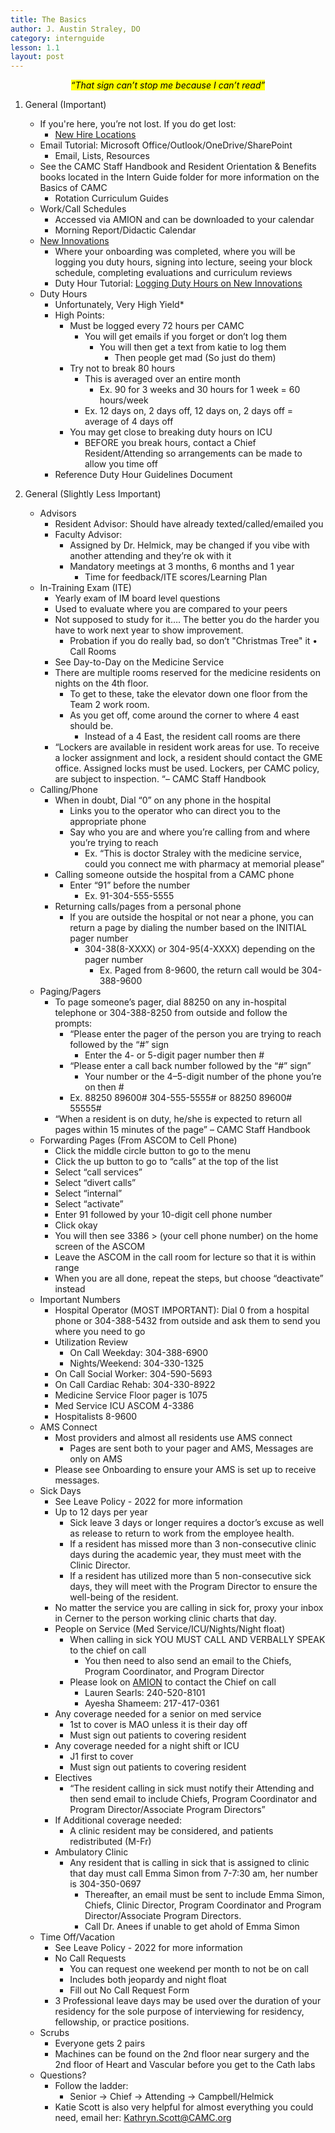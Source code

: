 ```yaml
---
title: The Basics
author: J. Austin Straley, DO
category: internguide
lesson: 1.1
layout: post
---
```


<meta charset="UTF-8">
<meta name="viewport" content="width=device-width, initial-scale=1">
<link href="{{site.baseurl}}/assets/grid/bootstrap-grid.min.css" rel="stylesheet">
<link href="{{site.baseurl}}/assets/grid/grid.css" rel="stylesheet">
<link rel="stylesheet" href="{{site.baseurl}}/assets/gitbook/gitbook-plugin-fontsettings/website.css">
<link rel="stylesheet" href="{{site.baseurl}}/assets/gitbook/gitbook-plugin-search-pro/search.css">
<link rel="stylesheet" href="{{site.baseurl}}/assets/gitbook/gitbook-plugin-back-to-top-button/plugin.css">
<link rel="stylesheet" href="{{site.baseurl}}/assets/gitbook/style.css">
<link rel="stylesheet" href="{{site.baseurl}}/assets/gitbook/custom.css">
<link rel="stylesheet" href="{{site.baseurl}}/assets/gitbook/rouge/{{ site.syntax_highlighter_style | default: 'colorful' }}.css">
<meta name="HandheldFriendly" content="true"/>
<meta name="viewport" content="width=device-width, initial-scale=1, user-scalable=no">
<meta name="apple-mobile-web-app-capable" content="yes">
<meta name="apple-mobile-web-app-status-bar-style" content="black">
<link rel="apple-touch-icon-precomposed" sizes="152x152" href="{{site.baseurl}}/assets/gitbook/images/apple-touch-icon-precomposed-152.png">
<link rel="shortcut icon" href="{{site.baseurl}}/{{site.favicon_path}}" type="image/x-icon">


*<center><mark>“That sign can’t stop me because I can’t read”</mark></center>*

1. General (Important)
    - If you're here, you’re not lost. If you do get lost:
        - [New Hire Locations][1]
    - Email Tutorial: Microsoft Office/Outlook/OneDrive/SharePoint
        - Email, Lists, Resources
    - See the CAMC Staff Handbook and Resident Orientation & Benefits books located in the Intern Guide folder for more information on the Basics of CAMC
        - Rotation Curriculum Guides
    - Work/Call Schedules
        - Accessed via AMION and can be downloaded to your calendar
        - Morning Report/Didactic Calendar
    - [New Innovations][2]
        - Where your onboarding was completed, where you will be logging you duty hours, signing into lecture, seeing your block schedule, completing evaluations and curriculum reviews
        - Duty Hour Tutorial: [Logging Duty Hours on New Innovations][3]
    - Duty Hours
        - Unfortunately, Very High Yield*
        - High Points:
            - Must be logged every 72 hours per CAMC
                - You will get emails if you forget or don’t log them
                    - You will then get a text from katie to log them
                        - Then people get mad (So just do them)
            - Try not to break 80 hours
                - This is averaged over an entire month
                    - Ex. 90 for 3 weeks and 30 hours for 1 week = 60 hours/week
                - Ex. 12 days on, 2 days off, 12 days on, 2 days off = average of 4 days off
            - You may get close to breaking duty hours on ICU
                - BEFORE you break hours, contact a Chief Resident/Attending so arrangements can be made to allow you time off
        - Reference Duty Hour Guidelines Document


2. General (Slightly Less Important)
    - Advisors
        - Resident Advisor: Should have already texted/called/emailed you
        - Faculty Advisor:
            - Assigned by Dr. Helmick, may be changed if you vibe with another attending and they’re ok with it
            - Mandatory meetings at 3 months, 6 months and 1 year
                - Time for feedback/ITE scores/Learning Plan
    - In-Training Exam (ITE)
        - Yearly exam of IM board level questions
        - Used to evaluate where you are compared to your peers
        - Not supposed to study for it…. The better you do the harder you have to work next year to show improvement.
            - Probation if you do really bad, so don’t "Christmas Tree" it
	• Call Rooms
        - See Day-to-Day on the Medicine Service
        - There are multiple rooms reserved for the medicine residents on nights on the 4th floor. 
            - To get to these, take the elevator down one floor from the Team 2 work room. 
            - As you get off, come around the corner to where 4 east should be. 
                - Instead of a 4 East, the resident call rooms are there
        - “Lockers are available in resident work areas for use. To receive a locker assignment and lock, a resident should contact the GME office. Assigned locks must be used. Lockers, per CAMC policy, are subject to inspection. “– CAMC Staff Handbook
    - Calling/Phone
        - When in doubt, Dial “0” on any phone in the hospital
            - Links you to the operator who can direct you to the appropriate phone
            - Say who you are and where you’re calling from and where you’re trying to reach
                - Ex. “This is doctor Straley with the medicine service, could you connect me with pharmacy at memorial please”
        - Calling someone outside the hospital from a CAMC phone
            - Enter “91” before the number
                - Ex. 91-304-555-5555
        - Returning calls/pages from a personal phone
            - If you are outside the hospital or not near a phone, you can return a page by dialing the number based on the INITIAL pager number
                - 304-38(8-XXXX) or 304-95(4-XXXX) depending on the pager number
                    - Ex. Paged from 8-9600, the return call would be 304-388-9600
    - Paging/Pagers
        - To page someone’s pager, dial 88250 on any in-hospital telephone or 304-388-8250 from outside and follow the prompts:
            - “Please enter the pager of the person you are trying to reach followed by the “#” sign
                - Enter the 4- or 5-digit pager number then #
            - “Please enter a call back number followed by the “#” sign”
                - Your number or the 4–5-digit number of the phone you’re on then #
            - Ex. 88250 89600# 304-555-5555# or 88250 89600# 55555#
        - “When a resident is on duty, he/she is expected to return all pages within 15 minutes of the page” – CAMC Staff Handbook
    - Forwarding Pages (From ASCOM to Cell Phone)
        - Click the middle circle button to go to the menu 
        - Click the up button to go to “calls” at the top of the list 
        - Select “call services”
        - Select “divert calls”
        - Select “internal”
        - Select “activate”
        - Enter 91 followed by your 10-digit cell phone number 
        - Click okay 
        - You will then see 3386 > (your cell phone number) on the home screen of the ASCOM
        - Leave the ASCOM in the call room for lecture so that it is within range 
        - When you are all done, repeat the steps, but choose “deactivate” instead
    - Important Numbers
        - Hospital Operator (MOST IMPORTANT): Dial 0 from a hospital phone or 304-388-5432 from outside and ask them to send you where you need to go
        - Utilization Review
            - On Call Weekday: 304-388-6900
            - Nights/Weekend: 304-330-1325
        - On Call Social Worker: 304-590-5693
        - On Call Cardiac Rehab: 304-330-8922
        - Medicine Service Floor pager is 1075  
        - Med Service ICU ASCOM 4-3386
        - Hospitalists 8-9600
    - AMS Connect
        - Most providers and almost all residents use AMS connect
            - Pages are sent both to your pager and AMS, Messages are only on AMS
        - Please see Onboarding to ensure your AMS is set up to receive messages.
    - Sick Days
        - See Leave Policy - 2022 for more information
        - Up to 12 days per year
            - Sick leave 3 days or longer requires a doctor’s excuse as well as release to return to work from the employee health.
            - If a resident has missed more than 3 non-consecutive clinic days during the academic year, they must meet with the Clinic Director.
            - If a resident has utilized more than 5 non-consecutive sick days, they will meet with the Program Director to ensure the well-being of the resident.
        - No matter the service you are calling in sick for, proxy your inbox in Cerner to the person working clinic charts that day.
        - People on Service (Med Service/ICU/Nights/Night float)
            - When calling in sick YOU MUST CALL AND VERBALLY SPEAK to the chief on call
                - You then need to also send an email to the Chiefs, Program Coordinator, and Program Director
            - Please look on [AMION][4] to contact the Chief on call
                - Lauren Searls: 240-520-8101
                - Ayesha Shameem: 217-417-0361
        - Any coverage needed for a senior on med service
            - 1st to cover is MAO unless it is their day off
            - Must sign out patients to covering resident
        - Any coverage needed for a night shift or ICU
            - J1 first to cover
            - Must sign out patients to covering resident
        - Electives
            - “The resident calling in sick must notify their Attending and then send email to include Chiefs, Program Coordinator and Program Director/Associate Program Directors”
        - If Additional coverage needed:
            - A clinic resident may be considered, and patients redistributed (M-Fr)
        - Ambulatory Clinic
            - Any resident that is calling in sick that is assigned to clinic that day must call Emma Simon from 7-7:30 am, her number is 304-350-0697
                - Thereafter, an email must be sent to include Emma Simon, Chiefs, Clinic Director, Program Coordinator and Program Director/Associate Program Directors.
                - Call Dr. Anees if unable to get ahold of Emma Simon
    - Time Off/Vacation
        - See Leave Policy - 2022 for more information
        - No Call Requests
            - You can request one weekend per month to not be on call
            - Includes both jeopardy and night float
            - Fill out No Call Request Form
        - 3 Professional leave days may be used over the duration of your residency for the sole purpose of interviewing for residency, fellowship, or practice positions.
    - Scrubs
        - Everyone gets 2 pairs
        - Machines can be found on the 2nd floor near surgery and the 2nd floor of Heart and Vascular before you get to the Cath labs
    - Questions?
        - Follow the ladder:
            - Senior -> Chief -> Attending -> Campbell/Helmick
        - Katie Scott is also very helpful for almost everything you could need, email her: Kathryn.Scott@CAMC.org


[1]: https://www.camc.org/newhirelocations
[2]: https://www.new-innov.com/Login/Login.aspx
[3]: https://youtu.be/dkpLhmxxwpU
[4]: https://www.amion.com/cgi-bin/ocs

